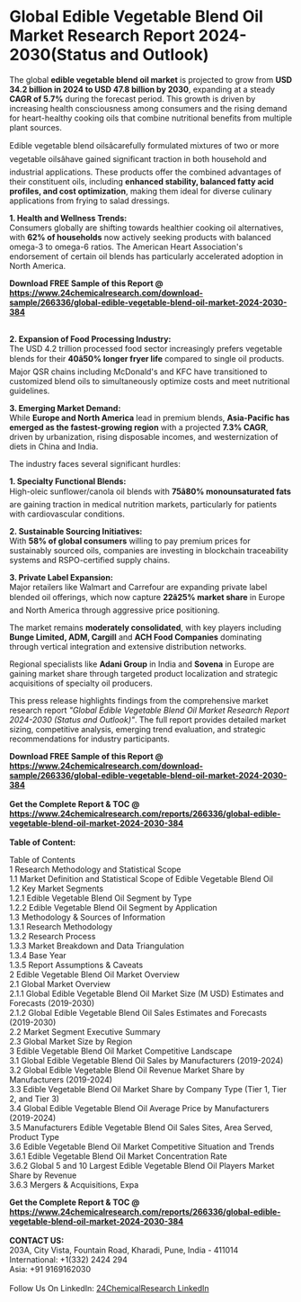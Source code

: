 <h1>Global Edible Vegetable Blend Oil Market Research Report 2024-2030(Status and Outlook)</h1><p>The global <strong>edible vegetable blend oil market</strong> is projected to grow from <strong>USD 34.2 billion in 2024 to USD 47.8 billion by 2030</strong>, expanding at a steady <strong>CAGR of 5.7%</strong> during the forecast period. This growth is driven by increasing health consciousness among consumers and the rising demand for heart-healthy cooking oils that combine nutritional benefits from multiple plant sources.</p><p>Edible vegetable blend oilsâcarefully formulated mixtures of two or more vegetable oilsâhave gained significant traction in both household and industrial applications. These products offer the combined advantages of their constituent oils, including <strong>enhanced stability, balanced fatty acid profiles, and cost optimization</strong>, making them ideal for diverse culinary applications from frying to salad dressings.</p><p><strong>1. Health and Wellness Trends:</strong><br>
Consumers globally are shifting towards healthier cooking oil alternatives, with <strong>62% of households</strong> now actively seeking products with balanced omega-3 to omega-6 ratios. The American Heart Association's endorsement of certain oil blends has particularly accelerated adoption in North America.</p><div><b>Download FREE Sample of this Report @ 
            <a href="https://www.24chemicalresearch.com/download-sample/266336/global-edible-vegetable-blend-oil-market-2024-2030-384">
            https://www.24chemicalresearch.com/download-sample/266336/global-edible-vegetable-blend-oil-market-2024-2030-384</a></b></div><br><p><strong>2. Expansion of Food Processing Industry:</strong><br>
The USD 4.2 trillion processed food sector increasingly prefers vegetable blends for their <strong>40â50% longer fryer life</strong> compared to single oil products. Major QSR chains including McDonald's and KFC have transitioned to customized blend oils to simultaneously optimize costs and meet nutritional guidelines.</p><p><strong>3. Emerging Market Demand:</strong><br>
While <strong>Europe and North America</strong> lead in premium blends, <strong>Asia-Pacific has emerged as the fastest-growing region</strong> with a projected <strong>7.3% CAGR</strong>, driven by urbanization, rising disposable incomes, and westernization of diets in China and India.</p><p>The industry faces several significant hurdles:</p><p><strong>1. Specialty Functional Blends:</strong><br>
High-oleic sunflower/canola oil blends with <strong>75â80% monounsaturated fats</strong> are gaining traction in medical nutrition markets, particularly for patients with cardiovascular conditions.</p><p><strong>2. Sustainable Sourcing Initiatives:</strong><br>
With <strong>58% of global consumers</strong> willing to pay premium prices for sustainably sourced oils, companies are investing in blockchain traceability systems and RSPO-certified supply chains.</p><p><strong>3. Private Label Expansion:</strong><br>
Major retailers like Walmart and Carrefour are expanding private label blended oil offerings, which now capture <strong>22â25% market share</strong> in Europe and North America through aggressive price positioning.</p><p>The market remains <strong>moderately consolidated</strong>, with key players including <strong>Bunge Limited, ADM, Cargill</strong> and <strong>ACH Food Companies</strong> dominating through vertical integration and extensive distribution networks.</p><p>Regional specialists like <strong>Adani Group</strong> in India and <strong>Sovena</strong> in Europe are gaining market share through targeted product localization and strategic acquisitions of specialty oil producers.</p><p>This press release highlights findings from the comprehensive market research report <em>"Global Edible Vegetable Blend Oil Market Research Report 2024-2030 (Status and Outlook)"</em>. The full report provides detailed market sizing, competitive analysis, emerging trend evaluation, and strategic recommendations for industry participants.</p><div><b>Download FREE Sample of this Report @ 
            <a href="https://www.24chemicalresearch.com/download-sample/266336/global-edible-vegetable-blend-oil-market-2024-2030-384">
            https://www.24chemicalresearch.com/download-sample/266336/global-edible-vegetable-blend-oil-market-2024-2030-384</a></b></div><br><div><b>Get the Complete Report & TOC @ 
            <a href="https://www.24chemicalresearch.com/reports/266336/global-edible-vegetable-blend-oil-market-2024-2030-384">
            https://www.24chemicalresearch.com/reports/266336/global-edible-vegetable-blend-oil-market-2024-2030-384</a></b></div><br>
            <b>Table of Content:</b><p>Table of Contents<br />
1 Research Methodology and Statistical Scope<br />
1.1 Market Definition and Statistical Scope of Edible Vegetable Blend Oil<br />
1.2 Key Market Segments<br />
1.2.1 Edible Vegetable Blend Oil Segment by Type<br />
1.2.2 Edible Vegetable Blend Oil Segment by Application<br />
1.3 Methodology & Sources of Information<br />
1.3.1 Research Methodology<br />
1.3.2 Research Process<br />
1.3.3 Market Breakdown and Data Triangulation<br />
1.3.4 Base Year<br />
1.3.5 Report Assumptions & Caveats<br />
2 Edible Vegetable Blend Oil Market Overview<br />
2.1 Global Market Overview<br />
2.1.1 Global Edible Vegetable Blend Oil Market Size (M USD) Estimates and Forecasts (2019-2030)<br />
2.1.2 Global Edible Vegetable Blend Oil Sales Estimates and Forecasts (2019-2030)<br />
2.2 Market Segment Executive Summary<br />
2.3 Global Market Size by Region<br />
3 Edible Vegetable Blend Oil Market Competitive Landscape<br />
3.1 Global Edible Vegetable Blend Oil Sales by Manufacturers (2019-2024)<br />
3.2 Global Edible Vegetable Blend Oil Revenue Market Share by Manufacturers (2019-2024)<br />
3.3 Edible Vegetable Blend Oil Market Share by Company Type (Tier 1, Tier 2, and Tier 3)<br />
3.4 Global Edible Vegetable Blend Oil Average Price by Manufacturers (2019-2024)<br />
3.5 Manufacturers Edible Vegetable Blend Oil Sales Sites, Area Served, Product Type<br />
3.6 Edible Vegetable Blend Oil Market Competitive Situation and Trends<br />
3.6.1 Edible Vegetable Blend Oil Market Concentration Rate<br />
3.6.2 Global 5 and 10 Largest Edible Vegetable Blend Oil Players Market Share by Revenue<br />
3.6.3 Mergers & Acquisitions, Expa</p><div><b>Get the Complete Report & TOC @ 
            <a href="https://www.24chemicalresearch.com/reports/266336/global-edible-vegetable-blend-oil-market-2024-2030-384">
            https://www.24chemicalresearch.com/reports/266336/global-edible-vegetable-blend-oil-market-2024-2030-384</a></b></div><br><b>CONTACT US:</b><br>
            203A, City Vista, Fountain Road, Kharadi, Pune, India - 411014<br>
            International: +1(332) 2424 294<br>
            Asia: +91 9169162030 <br><br>
            Follow Us On LinkedIn: <a href="https://www.linkedin.com/company/24chemicalresearch/">24ChemicalResearch LinkedIn</a>